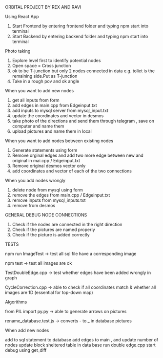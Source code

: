 ORBITAL PROJECT BY REX AND RAVI

Using React App

1) Start Frontend by entering frontend folder and typing npm start into terminal
2) Start Backend by entering backend folder and typing npm start into terminal

Photo taking 

1) Explore level first to identify potential nodes
2) Open space = Cross junction 
3) ok to be T-junction but only 2 nodes connected in data e.g. toliet is the remaining side.Put as T-junction
4) Take in a rough pov and ok angle


When you want to add new nodes

1) get all inputs from form
2) add edges in main.cpp from Edgeinput.txt
3) add inputs to mysql server from mysql_input.txt
4) update the coordinates and vector in desmos
5) take photo of the directions and send them through telegram , save on computer and name them
6) upload pictures and name them in local

When you want to add nodes between existing nodes

1) Generate statements using form
2) Remove orginal edges and add two more edge between new and original in mai.cpp / Edgeinput.txt
3) Remove original desmos vector only 
4) add coordinates and vector of each of the two connections

When you add nodes wrongly

1) delete node from mysql using form
2) remove the edges from main.cpp / Edgeinput.txt
3) remove inputs from mysql_inputs.txt
4) remove from desmos 

GENERAL DEBUG NODE CONNECTIONS

1) Check if the nodes are connected in the right direction
2) Check if the pictures are named properly
3) Check if the picture is added correctly


TESTS

npm run ImageTest -> test all sql file have a corresponding image

npm test -> test all images are ok

TestDoubleEdge.cpp -> test whether edges have been added wrongly in graph

CycleCorrection.cpp -> able to check if all coordinates match & whether all images are 1D (essential for top-down map)

Algorithms

from PIL import py.py -> able to generate arrows on pictures

rename_database.test.js -> converts - to _ in database pictures


When add new nodes 

add to sql statement to database
add edges to main , and update number of nodes
update block sheltered table in data base
run double edge.cpp
start debug using get_diff
